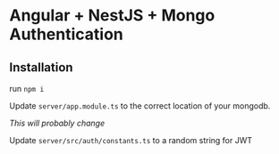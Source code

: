 # Angular + NestJS + Mongo Authentication

## Installation

run `npm i`

Update `server/app.module.ts` to the correct location of your mongodb.

*This will probably change*

Update `server/src/auth/constants.ts` to a random string for JWT